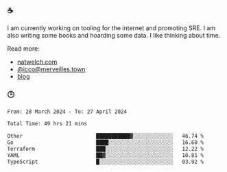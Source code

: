 ### ☕

I am currently working on tooling for the internet and promoting SRE. I am also writing some books and hoarding some data. I like thinking about time. 

Read more:

 - [natwelch.com](https://natwelch.com)
 - [@icco@merveilles.town](https://merveilles.town/@icco)
 - [blog](https://writing.natwelch.com)

### 🕒

<!--START_SECTION:waka-->

```txt
From: 28 March 2024 - To: 27 April 2024

Total Time: 49 hrs 21 mins

Other                        ███████████▓░░░░░░░░░░░░░   46.74 %
Go                           ████░░░░░░░░░░░░░░░░░░░░░   16.60 %
Terraform                    ███░░░░░░░░░░░░░░░░░░░░░░   12.22 %
YAML                         ██▓░░░░░░░░░░░░░░░░░░░░░░   10.81 %
TypeScript                   █░░░░░░░░░░░░░░░░░░░░░░░░   03.92 %
```

<!--END_SECTION:waka-->
